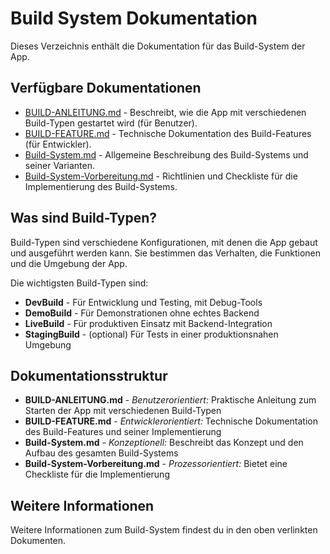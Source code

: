 # Build System Dokumentation

Dieses Verzeichnis enthält die Dokumentation für das Build-System der App.

## Verfügbare Dokumentationen

- [BUILD-ANLEITUNG.md](./BUILD-ANLEITUNG.md) - Beschreibt, wie die App mit verschiedenen Build-Typen gestartet wird (für Benutzer).
- [BUILD-FEATURE.md](./BUILD-FEATURE.md) - Technische Dokumentation des Build-Features (für Entwickler).
- [Build-System.md](./Build-System.md) - Allgemeine Beschreibung des Build-Systems und seiner Varianten.
- [Build-System-Vorbereitung.md](./Build-System-Vorbereitung.md) - Richtlinien und Checkliste für die Implementierung des Build-Systems.

## Was sind Build-Typen?

Build-Typen sind verschiedene Konfigurationen, mit denen die App gebaut und ausgeführt werden kann. Sie bestimmen das Verhalten, die Funktionen und die Umgebung der App.

Die wichtigsten Build-Typen sind:

- **DevBuild** - Für Entwicklung und Testing, mit Debug-Tools
- **DemoBuild** - Für Demonstrationen ohne echtes Backend
- **LiveBuild** - Für produktiven Einsatz mit Backend-Integration
- **StagingBuild** - (optional) Für Tests in einer produktionsnahen Umgebung

## Dokumentationsstruktur

- **BUILD-ANLEITUNG.md** - *Benutzerorientiert:* Praktische Anleitung zum Starten der App mit verschiedenen Build-Typen
- **BUILD-FEATURE.md** - *Entwicklerorientiert:* Technische Dokumentation des Build-Features und seiner Implementierung
- **Build-System.md** - *Konzeptionell:* Beschreibt das Konzept und den Aufbau des gesamten Build-Systems
- **Build-System-Vorbereitung.md** - *Prozessorientiert:* Bietet eine Checkliste für die Implementierung

## Weitere Informationen

Weitere Informationen zum Build-System findest du in den oben verlinkten Dokumenten. 